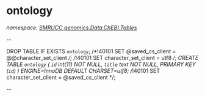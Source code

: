 ﻿# ontology
_namespace: [SMRUCC.genomics.Data.ChEBI.Tables](./index.md)_

--
 
 DROP TABLE IF EXISTS `ontology`;
 /*!40101 SET @saved_cs_client = @@character_set_client */;
 /*!40101 SET character_set_client = utf8 */;
 CREATE TABLE `ontology` (
 `id` int(11) NOT NULL,
 `title` text NOT NULL,
 PRIMARY KEY (`id`)
 ) ENGINE=InnoDB DEFAULT CHARSET=utf8;
 /*!40101 SET character_set_client = @saved_cs_client */;
 
 --




